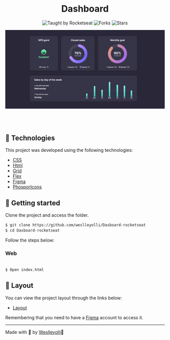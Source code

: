 <h1 align="center">Dashboard</h1>
<p align="center">
  <img src="https://img.shields.io/static/v1?label=Taught%20by&message=Rocketseat&color=white&labelColor=8257E5" alt="Taught by Rocketseat">
  <img src="https://img.shields.io/github/forks/weslleyolli/nlw-setup-ignite?label=forks&message=MIT&color=white&labelColor=8257E5" alt="Forks">
  <img src="https://img.shields.io/github/stars/weslleyolli/nlw-setup-ignite?label=stars&message=MIT&color=white&labelColor=8257E5" alt="Stars">
</p>
<p align="center">
    <img src="./.github/preview.png" alt="Preview">
</p>


<br>
<br>

## 🧪 Technologies

This project was developed using the following technologies:

- [CSS](https://developer.mozilla.org/pt-BR/docs/Web/CSS)
- [Html](https://developer.mozilla.org/pt-BR/docs/Web/HTML)
- [Grid](https://www.origamid.com/projetos/css-grid-layout-guia-completo/)
- [Flex](https://origamid.com/projetos/flexbox-guia-completo/)
- [Figma](https://www.figma.com/)
- [PhosporIcons](https://phosphoricons.com/)





## 🚀 Getting started
Clone the project and access the folder.

```bash
$ git clone https://github.com/weslleyolli/Dasboard-rocketseat
$ cd Dasboard-rocketseat
```

Follow the steps below:

### Web

```bash

$ Open index.html
```

## 🔖 Layout

You can view the project layout through the links below:

- [Layout](<https://www.figma.com/file/GBouWzAqAyQJH55pU1vLt0/%23boraCodar---Desafio-8-(Community)?node-id=0%3A1&t=lMXE4pQgSJwKRW3Q-0>)

Remembering that you need to have a [Figma](http://figma.com/) account to access it.

---

Made with 💜 by [Weslleyolli](https://github.com/weslleyolli)👋